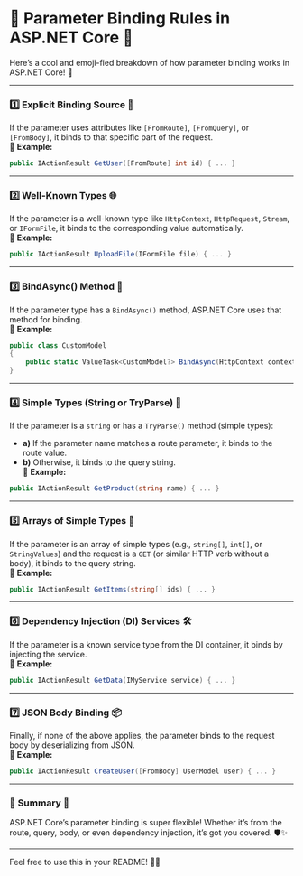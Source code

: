 # 🌟 Parameter Binding Rules in ASP.NET Core 🌟

Here’s a cool and emoji-fied breakdown of how parameter binding works in ASP.NET Core! 🚀

---

### 1️⃣ **Explicit Binding Source** 🎯
If the parameter uses attributes like `[FromRoute]`, `[FromQuery]`, or `[FromBody]`, it binds to that specific part of the request.  
🔗 **Example:**
```csharp
public IActionResult GetUser([FromRoute] int id) { ... }
```

---

### 2️⃣ **Well-Known Types** 🌐
If the parameter is a well-known type like `HttpContext`, `HttpRequest`, `Stream`, or `IFormFile`, it binds to the corresponding value automatically.  
🔗 **Example:**
```csharp
public IActionResult UploadFile(IFormFile file) { ... }
```

---

### 3️⃣ **BindAsync() Method** 🔄
If the parameter type has a `BindAsync()` method, ASP.NET Core uses that method for binding.  
🔗 **Example:**
```csharp
public class CustomModel
{
    public static ValueTask<CustomModel?> BindAsync(HttpContext context) { ... }
}
```

---

### 4️⃣ **Simple Types (String or TryParse)** 🔢
If the parameter is a `string` or has a `TryParse()` method (simple types):
- **a)** If the parameter name matches a route parameter, it binds to the route value.
- **b)** Otherwise, it binds to the query string.  
  🔗 **Example:**
```csharp
public IActionResult GetProduct(string name) { ... }
```

---

### 5️⃣ **Arrays of Simple Types** 🧮
If the parameter is an array of simple types (e.g., `string[]`, `int[]`, or `StringValues`) and the request is a `GET` (or similar HTTP verb without a body), it binds to the query string.  
🔗 **Example:**
```csharp
public IActionResult GetItems(string[] ids) { ... }
```

---

### 6️⃣ **Dependency Injection (DI) Services** 🛠️
If the parameter is a known service type from the DI container, it binds by injecting the service.  
🔗 **Example:**
```csharp
public IActionResult GetData(IMyService service) { ... }
```

---

### 7️⃣ **JSON Body Binding** 📦
Finally, if none of the above applies, the parameter binds to the request body by deserializing from JSON.  
🔗 **Example:**
```csharp
public IActionResult CreateUser([FromBody] UserModel user) { ... }
```

---

### 🎉 **Summary** 🎉
ASP.NET Core’s parameter binding is super flexible! Whether it’s from the route, query, body, or even dependency injection, it’s got you covered. 🛡️✨

---

Feel free to use this in your README! 📄✨
